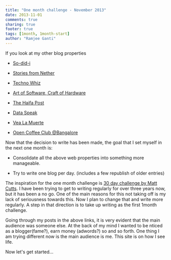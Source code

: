 ```yaml
---
title: "One month challenge - November 2013"
date: 2013-11-01
comments: true
sharing: true
footer: true
tags: [1month, 1month-start]
author: "Ramjee Ganti"
---
```

If you look at my other blog properties

* [So-did-i](http://sodidi.ramjeeganti.com)

* [Stories from Nether](netherstories.blogspot.in)

* [Techno Whiz](http://wiztec.blogspot.in/)

* [Art of Software, Craft of Hardware](http://rganti.blogspot.in/)

* [The Haifa Post](http://hpost.blogspot.in/)

* [Data Speak](http://web.archive.org/web/20111117032338/http://ramjeeganti.com/)

* [Vea La Muerte](http://sukahmut.blogspot.in/)

* [Open Coffee Club @Bangalore](http://bangaloreocc.blogspot.in/)


Now that the decision to write has been made, the goal that I set myself in the next one month is:

+ Consolidate all the above web properties into something more manageable.

+ Try to write one blog per day. (includes a few republish of older entries)

The inspiration for the one month challenge is [30 day challenge by Matt Cutts](http://www.mattcutts.com/blog/type/30-days/). I have been trying to get to writing regularly for over three years now, but it has been a no go. One of the main reasons for this not taking off is my lack of seriousness towards this. Now I plan to change that and write more regularly. A step in that direction is to take up writing as the first 1month challenge.

Going through my posts in the above links, it is very evident that the main audience was someone else. At the back of my mind I wanted to be nticed as a blogger(fame?), earn money (adwords?) so and so forth. One thing I am trying different now is the main audience is me. This site is on how I see life.

Now let's get started...
